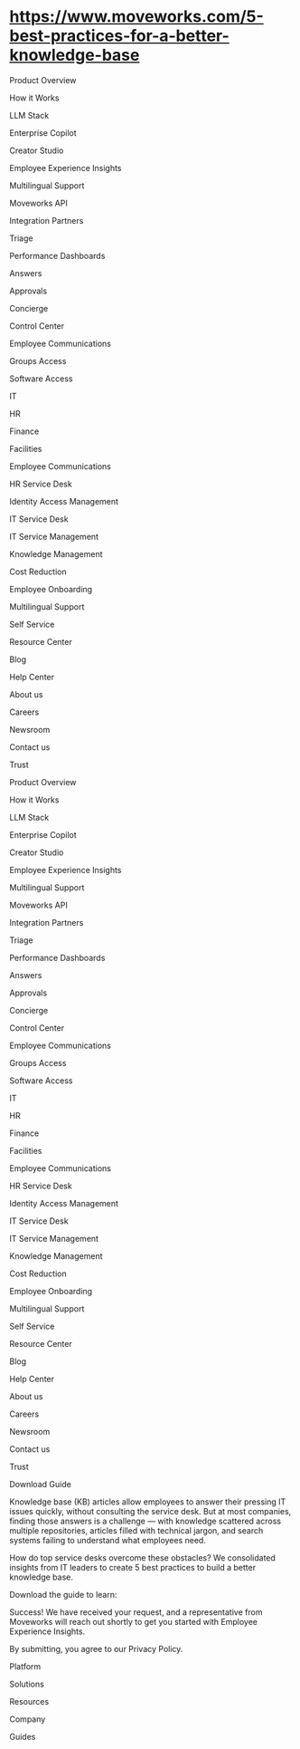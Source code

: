 # https://www.moveworks.com/5-best-practices-for-a-better-knowledge-base

Product Overview

How it Works

LLM Stack

Enterprise Copilot

Creator Studio

Employee Experience Insights

Multilingual Support

Moveworks API

Integration Partners

Triage

Performance Dashboards

Answers

Approvals

Concierge

Control Center

Employee Communications

Groups Access

Software Access

IT

HR

Finance

Facilities

Employee Communications

HR Service Desk

Identity Access Management

IT Service Desk

IT Service Management

Knowledge Management

Cost Reduction

Employee Onboarding

Multilingual Support

Self Service

Resource Center

Blog

Help Center

About us

Careers

Newsroom

Contact us

Trust

Product Overview

How it Works

LLM Stack

Enterprise Copilot

Creator Studio

Employee Experience Insights

Multilingual Support

Moveworks API

Integration Partners

Triage

Performance Dashboards

Answers

Approvals

Concierge

Control Center

Employee Communications

Groups Access

Software Access

IT

HR

Finance

Facilities

Employee Communications

HR Service Desk

Identity Access Management

IT Service Desk

IT Service Management

Knowledge Management

Cost Reduction

Employee Onboarding

Multilingual Support

Self Service

Resource Center

Blog

Help Center

About us

Careers

Newsroom

Contact us

Trust

Download Guide

Knowledge base (KB) articles allow employees to answer their pressing IT issues quickly, without consulting the service desk. But at most companies, finding those answers is a challenge — with knowledge scattered across multiple repositories, articles filled with technical jargon, and search systems failing to understand what employees need. 

How do top service desks overcome these obstacles? We consolidated insights from IT leaders to create 5 best practices to build a better knowledge base.

Download the guide to learn:

Success! We have received your request, and a representative from Moveworks will reach out shortly to get you started with Employee Experience Insights.

By submitting, you agree to our Privacy Policy.

Platform

Solutions

Resources

Company

Guides




